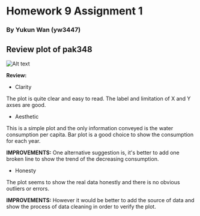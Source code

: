 # Homework 9 Assignment 1
### By Yukun Wan (yw3447)

## Review plot of pak348

![Alt text](screenshots/water.png)

**Review:**

- Clarity

The plot is quite clear and easy to read. The label and limitation of X and Y axses are good.


- Aesthetic

This is a simple plot and the only information conveyed is the water consumption per capita. Bar plot is a good choice to show the consumption for each year.

**IMPROVEMENTS:**
One alternative suggestion is, it's better to add one broken line to show the trend of the decreasing consumption.

- Honesty

The plot seems to show the real data honestly and there is no obvious outliers or errors. 

**IMPROVEMENTS:**
However it would be better to add the source of data and show the process of data cleaning in order to verify the plot.
